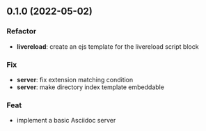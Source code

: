 ## 0.1.0 (2022-05-02)

### Refactor

- **livereload**: create an ejs template for the livereload script block

### Fix

- **server**: fix extension matching condition
- **server**: make directory index template embeddable

### Feat

- implement a basic Asciidoc server
